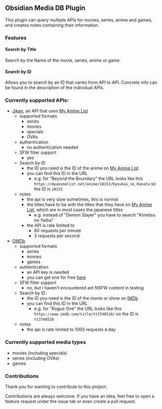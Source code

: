 ## Obsidian Media DB Plugin

This plugin can query multiple APIs for movies, series, anime and games, and creates notes containing their information.

### Features
#### Search by Title
Search by the Name of the movie, series, anime or game.

#### Search by ID
Allows you to search by an ID that varies from API to API. Concrete info can be found in the description of the individual APIs.

### Currently supported APIs:
- [Jikan](https://jikan.moe/), an API that uses [My Anime List](https://myanimelist.net)
  - supported formats
    - series
    - movies
    - specials
    - OVAs
  - authentication
    - no authentication needed
  - SFW filter support
    - yes
  - Search by ID
    - the ID you need is the ID of the anime on [My Anime List](https://myanimelist.net)
    - you can find this ID in the URL
      - e.g. for "Beyond the Boundary" the URL looks like this `https://myanimelist.net/anime/18153/Kyoukai_no_Kanata` so the ID is `18153`
  - notes
    - the api is very slow sometimes, this is normal
    - the titles have to be with the titles that they have on [My Anime List](https://myanimelist.net), which are in most cases the japanese titles
      - e.g. instead of "Demon Slayer" you have to search "Kimetsu no Yaiba"
    - the API is rate limited to
      - 60 requests per minute
      - 3 requests per second
- [OMDb](https://www.omdbapi.com/)
  - supported formats
    - series
    - movies
    - games
  - authentication
    - an API key is needed
    - you can get one for free [here](https://www.omdbapi.com/apikey.aspx)
  - SFW filter support
    - no, but I haven't encountered ant NSFW content in testing
  - Search by ID
    - the ID you need is the ID of the movie or show on [IMDb](https://www.imdb.com)
    - you can find this ID in the URL
      - e.g. for "Rogue One" the URL looks like this `https://www.imdb.com/title/tt3748528/` so the ID is `tt3748528`
  - notes
    - the api is rate limited to 1000 requests a day

### Currently supported media types
- movies (including specials)
- series (including OVAs)
- games

### Contributions
Thank you for wanting to contribute to this project. 

Contributions are always welcome. If you have an idea, feel free to open a feature request under the issue tab or even create a pull request.

